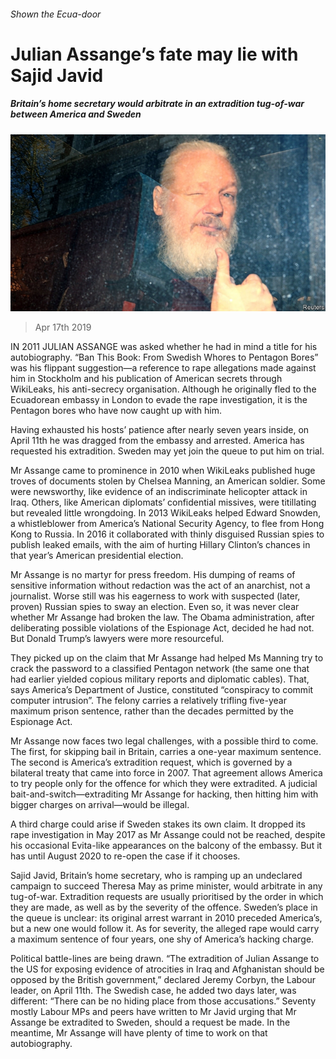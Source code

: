 ###### Shown the Ecua-door

# Julian Assange’s fate may lie with Sajid Javid 

##### Britain’s home secretary would arbitrate in an extradition tug-of-war between America and Sweden 

![image](images/20190420_BRP001_0.jpg) 

> Apr 17th 2019 

IN 2011 JULIAN ASSANGE was asked whether he had in mind a title for his autobiography. “Ban This Book: From Swedish Whores to Pentagon Bores” was his flippant suggestion—a reference to rape allegations made against him in Stockholm and his publication of American secrets through WikiLeaks, his anti-secrecy organisation. Although he originally fled to the Ecuadorean embassy in London to evade the rape investigation, it is the Pentagon bores who have now caught up with him. 

Having exhausted his hosts’ patience after nearly seven years inside, on April 11th he was dragged from the embassy and arrested. America has requested his extradition. Sweden may yet join the queue to put him on trial. 

Mr Assange came to prominence in 2010 when WikiLeaks published huge troves of documents stolen by Chelsea Manning, an American soldier. Some were newsworthy, like evidence of an indiscriminate helicopter attack in Iraq. Others, like American diplomats’ confidential missives, were titillating but revealed little wrongdoing. In 2013 WikiLeaks helped Edward Snowden, a whistleblower from America’s National Security Agency, to flee from Hong Kong to Russia. In 2016 it collaborated with thinly disguised Russian spies to publish leaked emails, with the aim of hurting Hillary Clinton’s chances in that year’s American presidential election. 

Mr Assange is no martyr for press freedom. His dumping of reams of sensitive information without redaction was the act of an anarchist, not a journalist. Worse still was his eagerness to work with suspected (later, proven) Russian spies to sway an election. Even so, it was never clear whether Mr Assange had broken the law. The Obama administration, after deliberating possible violations of the Espionage Act, decided he had not. But Donald Trump’s lawyers were more resourceful. 

They picked up on the claim that Mr Assange had helped Ms Manning try to crack the password to a classified Pentagon network (the same one that had earlier yielded copious military reports and diplomatic cables). That, says America’s Department of Justice, constituted “conspiracy to commit computer intrusion”. The felony carries a relatively trifling five-year maximum prison sentence, rather than the decades permitted by the Espionage Act. 

Mr Assange now faces two legal challenges, with a possible third to come. The first, for skipping bail in Britain, carries a one-year maximum sentence. The second is America’s extradition request, which is governed by a bilateral treaty that came into force in 2007. That agreement allows America to try people only for the offence for which they were extradited. A judicial bait-and-switch—extraditing Mr Assange for hacking, then hitting him with bigger charges on arrival—would be illegal. 

A third charge could arise if Sweden stakes its own claim. It dropped its rape investigation in May 2017 as Mr Assange could not be reached, despite his occasional Evita-like appearances on the balcony of the embassy. But it has until August 2020 to re-open the case if it chooses. 

Sajid Javid, Britain’s home secretary, who is ramping up an undeclared campaign to succeed Theresa May as prime minister, would arbitrate in any tug-of-war. Extradition requests are usually prioritised by the order in which they are made, as well as by the severity of the offence. Sweden’s place in the queue is unclear: its original arrest warrant in 2010 preceded America’s, but a new one would follow it. As for severity, the alleged rape would carry a maximum sentence of four years, one shy of America’s hacking charge. 

Political battle-lines are being drawn. “The extradition of Julian Assange to the US for exposing evidence of atrocities in Iraq and Afghanistan should be opposed by the British government,” declared Jeremy Corbyn, the Labour leader, on April 11th. The Swedish case, he added two days later, was different: “There can be no hiding place from those accusations.” Seventy mostly Labour MPs and peers have written to Mr Javid urging that Mr Assange be extradited to Sweden, should a request be made. In the meantime, Mr Assange will have plenty of time to work on that autobiography. 

